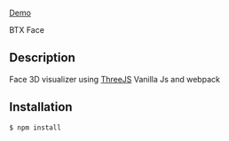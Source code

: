 

[Demo](./dist/index.html)


BTX Face

## Description

Face 3D visualizer using [ThreeJS](https://github.com/mrdoob/three.js/) 
Vanilla Js and webpack 


## Installation

`$ npm install`



